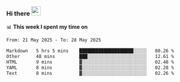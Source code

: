 ### Hi there <a href="https://www.gautamkrishnar.com/"><img src="https://media.giphy.com/media/hvRJCLFzcasrR4ia7z/giphy.gif" width="25px"></a>

📊 **This week I spent my time on**

<!--START_SECTION:waka-->

```txt
From: 21 May 2025 - To: 28 May 2025

Markdown   5 hrs 5 mins    ████████████████████░░░░░   80.26 %
Other      48 mins         ███░░░░░░░░░░░░░░░░░░░░░░   12.61 %
HTML       9 mins          ▓░░░░░░░░░░░░░░░░░░░░░░░░   02.48 %
YAML       8 mins          ▓░░░░░░░░░░░░░░░░░░░░░░░░   02.28 %
Text       8 mins          ▓░░░░░░░░░░░░░░░░░░░░░░░░   02.26 %
```

<!--END_SECTION:waka-->
